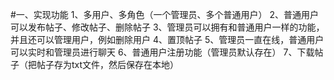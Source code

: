 #一、实现功能
1、多用户、多角色（一个管理员、多个普通用户）
2、普通用户可以发布帖子、修改帖子、删除帖子
3、管理员可以拥有和普通用户一样的功能，并且还可以管理用户，例如删除用户
4、置顶帖子
5、管理员一直在线，普通用户可以实时和管理员进行聊天
6、普通用户注册功能（管理员默认存在）
7、下载帖子（把帖子存为txt文件，然后保存在本地）